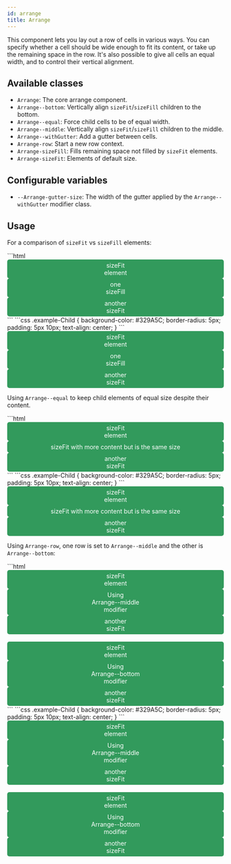 ```yaml
---
id: arrange
title: Arrange
---
```


<style>
.example-Child {
    background-color: #329A5C;
    border-radius: 5px;
    color: #FFF;
    padding: 5px 10px;
    text-align: center;
}
</style>

This component lets you lay out a row of cells in various ways. You can
specify whether a cell should be wide enough to fit its content, or take up
the remaining space in the row. It's also possible to give all cells an
equal width, and to control their vertical alignment.
 
## Available classes
 
 * `Arrange`: The core arrange component.
 * `Arrange--bottom`: Vertically align `sizeFit`/`sizeFill` children to the bottom.
 * `Arrange--equal`: Force child cells to be of equal width.
 * `Arrange--middle`: Vertically align `sizeFit`/`sizeFill` children to the middle.
 * `Arrange--withGutter`: Add a gutter between cells.
 * `Arrange-row`: Start a new row context.
 * `Arrange-sizeFill`: Fills remaining space not filled by `sizeFit` elements.
 * `Arrange-sizeFit`: Elements of default size.

## Configurable variables

* `--Arrange-gutter-size`: The width of the gutter applied by the `Arrange--withGutter` modifier class.

## Usage

For a comparison of `sizeFit` vs `sizeFill` elements:

<div class="code-sample">
<!--DOCUSAURUS_CODE_TABS-->
<!--HTML-->
```html
<div class="Arrange Arrange--withGutter">
    <div class="Arrange-sizeFit"> 
        <div class="example-Child"> sizeFit<br>element </div>
    </div>
    <div class="Arrange-sizeFill"> 
        <div class="example-Child"> one<br>sizeFill </div>
    </div>
    <div class="Arrange-sizeFit">
        <div class="example-Child"> another<br>sizeFit </div>
    </div>
</div>
```
<!--CSS-->
```css
.example-Child {
    background-color: #329A5C;
    border-radius: 5px;
    padding: 5px 10px;
    text-align: center;
}
```
<!--END_DOCUSAURUS_CODE_TABS-->

<div class="Arrange Arrange--withGutter">
    <div class="Arrange-sizeFit"> <div class="example-Child"> sizeFit<br>element </div> </div>
    <div class="Arrange-sizeFill"> <div class="example-Child"> one<br>sizeFill </div> </div>
    <div class="Arrange-sizeFit"> <div class="example-Child"> another<br>sizeFit </div> </div>
</div>
</div>

Using `Arrange--equal` to keep child elements of equal size despite their content.

<div class="code-sample">
<!--DOCUSAURUS_CODE_TABS-->
<!--HTML-->
```html
<div class="Arrange Arrange--equal Arrange--withGutter">
    <div class="Arrange-sizeFit">
        <div class="example-Child"> sizeFit<br>element </div>
    </div>
    <div class="Arrange-sizeFit">
        <div class="example-Child"> sizeFit with more content but is the same size</div>
    </div>
    <div class="Arrange-sizeFit">
        <div class="example-Child"> another<br>sizeFit </div>
    </div>
</div>
```
<!--CSS-->
```css
.example-Child {
    background-color: #329A5C;
    border-radius: 5px;
    padding: 5px 10px;
    text-align: center;
}
```
<!--END_DOCUSAURUS_CODE_TABS-->


<div class="Arrange Arrange--equal Arrange--withGutter">
    <div class="Arrange-sizeFit"> <div class="example-Child"> sizeFit<br>element </div> </div>
    <div class="Arrange-sizeFit"> <div class="example-Child"> sizeFit with more content but is the same size</div> </div>
    <div class="Arrange-sizeFit"> <div class="example-Child"> another<br>sizeFit </div> </div>
</div>

</div>

Using `Arrange-row`, one row is set to `Arrange--middle` and the other is `Arrange--bottom`:

<div class="code-sample">
<!--DOCUSAURUS_CODE_TABS-->
<!--HTML-->
```html
<div class="Arrange Arrange--withGutter">
    <div class="Arrange-row Arrange--middle">
        <div class="Arrange-sizeFit"> <div class="example-Child"> sizeFit <br>element </div> </div>
        <div class="Arrange-sizeFit"> <div class="example-Child"> Using <br>Arrange--middle <br> modifier</div> </div>
        <div class="Arrange-sizeFit"> <div class="example-Child"> another<br>sizeFit </div> </div>
    </div>
    <br>
    <div class="Arrange-row Arrange--bottom">
        <div class="Arrange-sizeFit"> <div class="example-Child"> sizeFit <br>element </div> </div>
        <div class="Arrange-sizeFit"> <div class="example-Child"> Using <br>Arrange--bottom <br> modifier</div> </div>
        <div class="Arrange-sizeFit"> <div class="example-Child"> another<br>sizeFit </div> </div>
    </div>
</div>
```
<!--CSS-->
```css
.example-Child {
    background-color: #329A5C;
    border-radius: 5px;
    padding: 5px 10px;
    text-align: center;
}
```
<!--END_DOCUSAURUS_CODE_TABS-->


<div class="Arrange Arrange--withGutter">
    <div class="Arrange-row Arrange--middle">
        <div class="Arrange-sizeFit"> <div class="example-Child"> sizeFit <br>element </div> </div>
        <div class="Arrange-sizeFit"> <div class="example-Child"> Using <br>Arrange--middle <br> modifier</div> </div>
        <div class="Arrange-sizeFit"> <div class="example-Child"> another<br>sizeFit </div> </div>
    </div>
    <br>
    <div class="Arrange-row Arrange--bottom">
        <div class="Arrange-sizeFit"> <div class="example-Child"> sizeFit <br>element </div> </div>
        <div class="Arrange-sizeFit"> <div class="example-Child"> Using <br>Arrange--bottom <br> modifier</div> </div>
        <div class="Arrange-sizeFit"> <div class="example-Child"> another<br>sizeFit </div> </div>
    </div>
</div>

</div>

